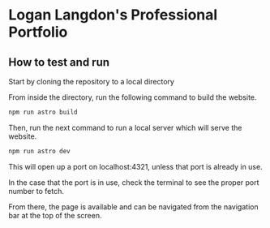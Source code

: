 # Logan Langdon's Professional Portfolio 


## How to test and run

Start by cloning the repository to a local directory

From inside the directory, run the following command to build the website.

```bash
npm run astro build
```

Then, run the next command to run a local server which will serve the website.

```bash
npm run astro dev
```

This will open up a port on localhost:4321, unless that port is already in use.

In the case that the port is in use, check the terminal to see the proper port number to fetch.

From there, the page is available and can be navigated from the navigation bar at the top of the screen.


